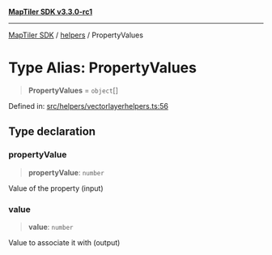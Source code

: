 [**MapTiler SDK v3.3.0-rc1**](../../../../README.md)

***

[MapTiler SDK](../../../../README.md) / [helpers](../README.md) / PropertyValues

# Type Alias: PropertyValues

> **PropertyValues** = `object`[]

Defined in: [src/helpers/vectorlayerhelpers.ts:56](https://github.com/maptiler/maptiler-sdk-js/blob/d9cb958ebf063ecde2f6f583eb172e5a83460e6a/src/helpers/vectorlayerhelpers.ts#L56)

## Type declaration

### propertyValue

> **propertyValue**: `number`

Value of the property (input)

### value

> **value**: `number`

Value to associate it with (output)
